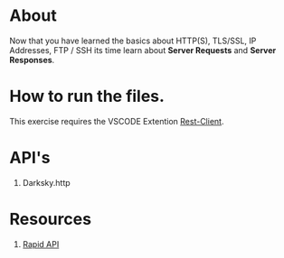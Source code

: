 # About
Now that you have learned the basics about HTTP(S), TLS/SSL, IP Addresses, FTP / SSH its time learn about **Server Requests** and **Server Responses**.


# How to run the files.
This exercise requires the VSCODE Extention [Rest-Client](https://marketplace.visualstudio.com/items?itemName=humao.rest-client).

# API's
1. Darksky.http



# Resources
1. [Rapid API](https://rapidapi.com/collection/cool-apis)